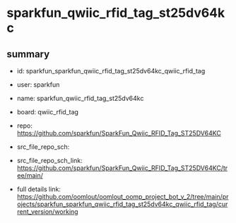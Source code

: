 # sparkfun_qwiic_rfid_tag_st25dv64kc
 
## summary 
* id: sparkfun_sparkfun_qwiic_rfid_tag_st25dv64kc_qwiic_rfid_tag
* user: sparkfun
* name: sparkfun_qwiic_rfid_tag_st25dv64kc
* board: qwiic_rfid_tag
* repo: https://github.com/sparkfun/SparkFun_Qwiic_RFID_Tag_ST25DV64KC



* src_file_repo_sch: 
* src_file_repo_sch_link: https://github.com/sparkfun/SparkFun_Qwiic_RFID_Tag_ST25DV64KC/tree/main/
* full details link: https://github.com/oomlout/oomlout_oomp_project_bot_v_2/tree/main/projects/sparkfun_sparkfun_qwiic_rfid_tag_st25dv64kc_qwiic_rfid_tag/current_version/working  







